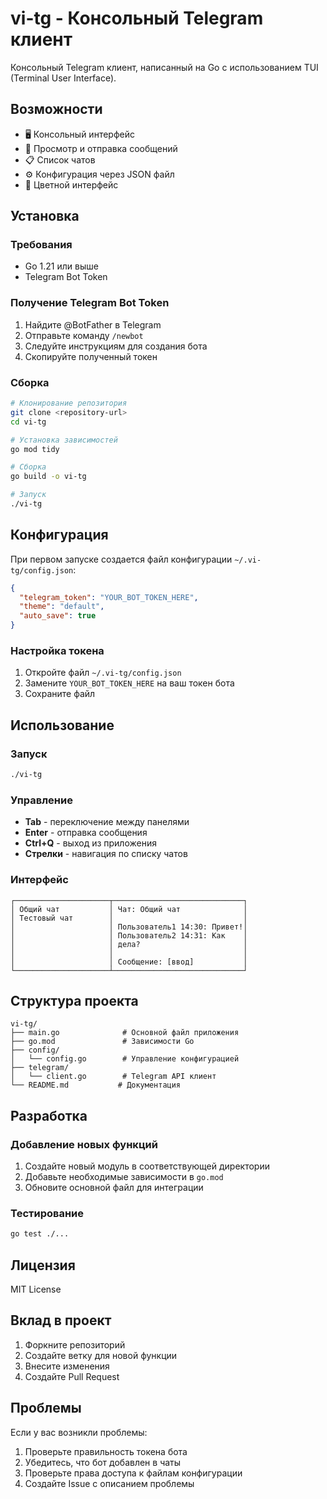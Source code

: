 # vi-tg - Консольный Telegram клиент

Консольный Telegram клиент, написанный на Go с использованием TUI (Terminal User Interface).

## Возможности

- 🖥️ Консольный интерфейс
- 💬 Просмотр и отправка сообщений
- 📋 Список чатов
- ⚙️ Конфигурация через JSON файл
- 🎨 Цветной интерфейс

## Установка

### Требования

- Go 1.21 или выше
- Telegram Bot Token

### Получение Telegram Bot Token

1. Найдите @BotFather в Telegram
2. Отправьте команду `/newbot`
3. Следуйте инструкциям для создания бота
4. Скопируйте полученный токен

### Сборка

```bash
# Клонирование репозитория
git clone <repository-url>
cd vi-tg

# Установка зависимостей
go mod tidy

# Сборка
go build -o vi-tg

# Запуск
./vi-tg
```

## Конфигурация

При первом запуске создается файл конфигурации `~/.vi-tg/config.json`:

```json
{
  "telegram_token": "YOUR_BOT_TOKEN_HERE",
  "theme": "default",
  "auto_save": true
}
```

### Настройка токена

1. Откройте файл `~/.vi-tg/config.json`
2. Замените `YOUR_BOT_TOKEN_HERE` на ваш токен бота
3. Сохраните файл

## Использование

### Запуск

```bash
./vi-tg
```

### Управление

- **Tab** - переключение между панелями
- **Enter** - отправка сообщения
- **Ctrl+Q** - выход из приложения
- **Стрелки** - навигация по списку чатов

### Интерфейс

```
┌─────────────────────┬─────────────────────────────┐
│ Общий чат           │ Чат: Общий чат              │
│ Тестовый чат        │                             │
│                     │ Пользователь1 14:30: Привет!│
│                     │ Пользователь2 14:31: Как    │
│                     │ дела?                       │
│                     │                             │
│                     │ Сообщение: [ввод]           │
└─────────────────────┴─────────────────────────────┘
```

## Структура проекта

```
vi-tg/
├── main.go              # Основной файл приложения
├── go.mod               # Зависимости Go
├── config/
│   └── config.go        # Управление конфигурацией
├── telegram/
│   └── client.go        # Telegram API клиент
└── README.md           # Документация
```

## Разработка

### Добавление новых функций

1. Создайте новый модуль в соответствующей директории
2. Добавьте необходимые зависимости в `go.mod`
3. Обновите основной файл для интеграции

### Тестирование

```bash
go test ./...
```

## Лицензия

MIT License

## Вклад в проект

1. Форкните репозиторий
2. Создайте ветку для новой функции
3. Внесите изменения
4. Создайте Pull Request

## Проблемы

Если у вас возникли проблемы:

1. Проверьте правильность токена бота
2. Убедитесь, что бот добавлен в чаты
3. Проверьте права доступа к файлам конфигурации
4. Создайте Issue с описанием проблемы 